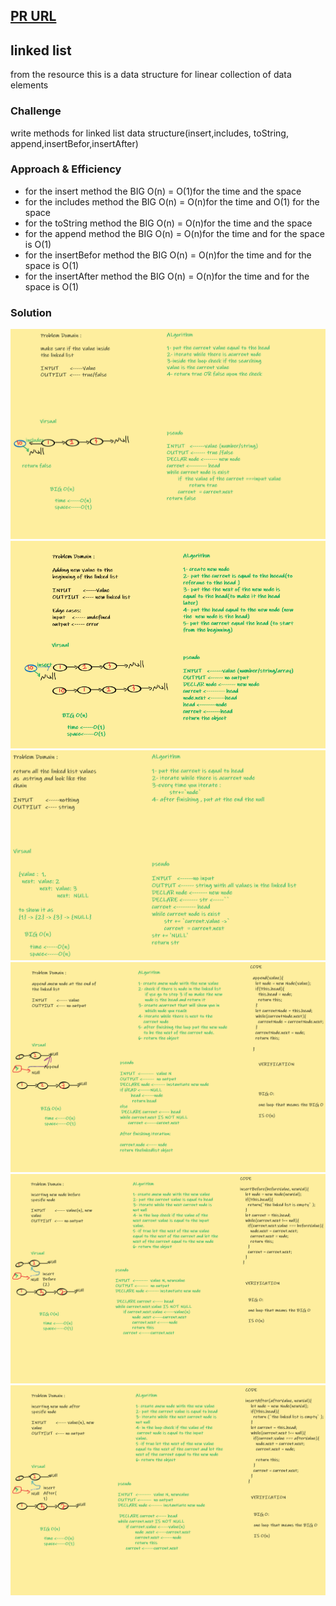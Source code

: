 ## [PR URL](https://github.com/yousef-401-advanced-javascript/data-structures-and-algorithms/pull/6)

## linked list
from the resource this is a data structure for linear collection of data elements
### Challenge
write methods for linked list data structure(insert,includes, toString, append,insertBefor,insertAfter)

### Approach & Efficiency

- for the insert method the BIG O(n) = O(1)for the time and the space 
- for the includes method the BIG O(n) = O(n)for the time and O(1) for the space
- for the toString method the BIG O(n) = O(n)for the time and the space 
- for the append method the BIG O(n) = O(n)for the time and for the space is O(1) 
- for the insertBefor method the BIG O(n) = O(n)for the time and for the space is O(1) 
- for the insertAfter method the BIG O(n) = O(n)for the time and for the space is O(1) 


### Solution
![whiteboard images](../../assets/linked-list/includes.png)
![whiteboard images](../../assets/linked-list/insert.PNG)
![whiteboard images](../../assets/linked-list/toString.png)
![whiteboard images](../../assets/linked-list/append.png)
![whiteboard images](../../assets/linked-list/insertBefore.png)
![whiteboard images](../../assets/linked-list/insertAfter.png)

